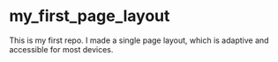 # my_first_page_layout
This is my first repo. I made a single page layout, which is adaptive and accessible for most devices.
